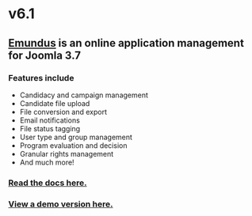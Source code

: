 # v6.1
## [Emundus](https://emundus.fr) is an online application management for Joomla 3.7

### Features include
* Candidacy and campaign management
* Candidate file upload
* File conversion and export
* Email notifications
* File status tagging
* User type and group management
* Program evaluation and decision
* Granular rights management
* And much more!

### [Read the docs here.](https://doc.emundus.io/index.php/Accueil)
### [View a demo version here.](http://demo.emundus.io/index.php?lang=en)

